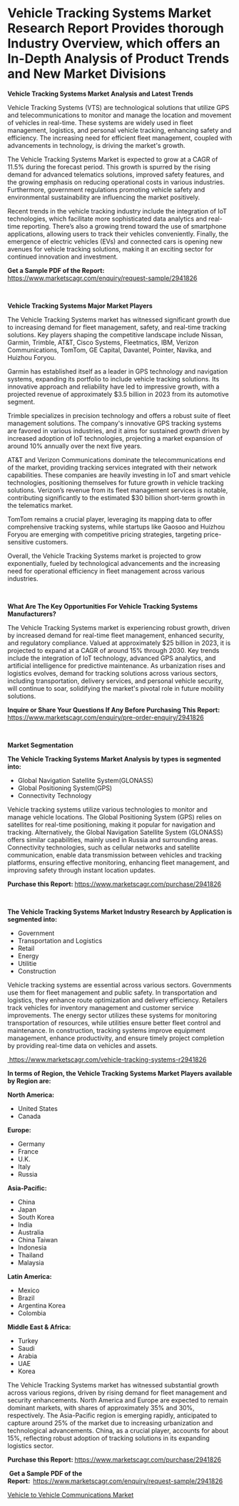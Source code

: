 <p><h1>Vehicle Tracking Systems Market Research Report Provides thorough Industry Overview, which offers an In-Depth Analysis of Product Trends and New Market Divisions</h1></p><p><strong>Vehicle Tracking Systems Market Analysis and Latest Trends</strong></p>
<p><p>Vehicle Tracking Systems (VTS) are technological solutions that utilize GPS and telecommunications to monitor and manage the location and movement of vehicles in real-time. These systems are widely used in fleet management, logistics, and personal vehicle tracking, enhancing safety and efficiency. The increasing need for efficient fleet management, coupled with advancements in technology, is driving the market's growth.</p><p>The Vehicle Tracking Systems Market is expected to grow at a CAGR of 11.5% during the forecast period. This growth is spurred by the rising demand for advanced telematics solutions, improved safety features, and the growing emphasis on reducing operational costs in various industries. Furthermore, government regulations promoting vehicle safety and environmental sustainability are influencing the market positively.</p><p>Recent trends in the vehicle tracking industry include the integration of IoT technologies, which facilitate more sophisticated data analytics and real-time reporting. There’s also a growing trend toward the use of smartphone applications, allowing users to track their vehicles conveniently. Finally, the emergence of electric vehicles (EVs) and connected cars is opening new avenues for vehicle tracking solutions, making it an exciting sector for continued innovation and investment.</p></p>
<p><strong>Get a Sample PDF of the Report:&nbsp;</strong> <a href="https://www.marketscagr.com/enquiry/request-sample/2941826?utm_campaign=2106&utm_medium=2&utm_source=Github&utm_content=ia&utm_term=15032025&utm_id=vehicle-tracking-systems">https://www.marketscagr.com/enquiry/request-sample/2941826</a></p>
<p>&nbsp;</p>
<p><strong>Vehicle Tracking Systems Major Market Players</strong></p>
<p><p>The Vehicle Tracking Systems market has witnessed significant growth due to increasing demand for fleet management, safety, and real-time tracking solutions. Key players shaping the competitive landscape include Nissan, Garmin, Trimble, AT&T, Cisco Systems, Fleetmatics, IBM, Verizon Communications, TomTom, GE Capital, Davantel, Pointer, Navika, and Huizhou Foryou.</p><p>Garmin has established itself as a leader in GPS technology and navigation systems, expanding its portfolio to include vehicle tracking solutions. Its innovative approach and reliability have led to impressive growth, with a projected revenue of approximately $3.5 billion in 2023 from its automotive segment.</p><p>Trimble specializes in precision technology and offers a robust suite of fleet management solutions. The company's innovative GPS tracking systems are favored in various industries, and it aims for sustained growth driven by increased adoption of IoT technologies, projecting a market expansion of around 10% annually over the next five years.</p><p>AT&T and Verizon Communications dominate the telecommunications end of the market, providing tracking services integrated with their network capabilities. These companies are heavily investing in IoT and smart vehicle technologies, positioning themselves for future growth in vehicle tracking solutions. Verizon’s revenue from its fleet management services is notable, contributing significantly to the estimated $30 billion short-term growth in the telematics market.</p><p>TomTom remains a crucial player, leveraging its mapping data to offer comprehensive tracking systems, while startups like Gaosoo and Huizhou Foryou are emerging with competitive pricing strategies, targeting price-sensitive customers.</p><p>Overall, the Vehicle Tracking Systems market is projected to grow exponentially, fueled by technological advancements and the increasing need for operational efficiency in fleet management across various industries.</p></p>
<p>&nbsp;</p>
<p><strong>What Are The Key Opportunities For Vehicle Tracking Systems Manufacturers?</strong></p>
<p><p>The Vehicle Tracking Systems market is experiencing robust growth, driven by increased demand for real-time fleet management, enhanced security, and regulatory compliance. Valued at approximately $25 billion in 2023, it is projected to expand at a CAGR of around 15% through 2030. Key trends include the integration of IoT technology, advanced GPS analytics, and artificial intelligence for predictive maintenance. As urbanization rises and logistics evolves, demand for tracking solutions across various sectors, including transportation, delivery services, and personal vehicle security, will continue to soar, solidifying the market's pivotal role in future mobility solutions.</p></p>
<p><strong>Inquire or Share Your Questions If Any Before Purchasing This Report:</strong> <a href="https://www.marketscagr.com/enquiry/pre-order-enquiry/2941826?utm_campaign=2106&utm_medium=2&utm_source=Github&utm_content=ia&utm_term=15032025&utm_id=vehicle-tracking-systems">https://www.marketscagr.com/enquiry/pre-order-enquiry/2941826</a></p>
<p>&nbsp;</p>
<p><strong>Market Segmentation</strong></p>
<p><strong>The Vehicle Tracking Systems Market Analysis by types is segmented into:</strong></p>
<p><ul><li>Global Navigation Satellite System(GLONASS)</li><li>Global Positioning System(GPS)</li><li>Connectivity Technology</li></ul></p>
<p><p>Vehicle tracking systems utilize various technologies to monitor and manage vehicle locations. The Global Positioning System (GPS) relies on satellites for real-time positioning, making it popular for navigation and tracking. Alternatively, the Global Navigation Satellite System (GLONASS) offers similar capabilities, mainly used in Russia and surrounding areas. Connectivity technologies, such as cellular networks and satellite communication, enable data transmission between vehicles and tracking platforms, ensuring effective monitoring, enhancing fleet management, and improving safety through instant location updates.</p></p>
<p><strong>Purchase this Report:&nbsp;</strong><a href="https://www.marketscagr.com/purchase/2941826?utm_campaign=2106&utm_medium=2&utm_source=Github&utm_content=ia&utm_term=15032025&utm_id=vehicle-tracking-systems">https://www.marketscagr.com/purchase/2941826</a></p>
<p>&nbsp;</p>
<p><strong>The Vehicle Tracking Systems Market Industry Research by Application is segmented into:</strong></p>
<p><ul><li>Government</li><li>Transportation and Logistics</li><li>Retail</li><li>Energy</li><li>Utilitie</li><li>Construction</li></ul></p>
<p><p>Vehicle tracking systems are essential across various sectors. Governments use them for fleet management and public safety. In transportation and logistics, they enhance route optimization and delivery efficiency. Retailers track vehicles for inventory management and customer service improvements. The energy sector utilizes these systems for monitoring transportation of resources, while utilities ensure better fleet control and maintenance. In construction, tracking systems improve equipment management, enhance productivity, and ensure timely project completion by providing real-time data on vehicles and assets.</p></p>
<p><a href="https://www.marketscagr.com/vehicle-tracking-systems-r2941826?utm_campaign=2106&utm_medium=2&utm_source=Github&utm_content=ia&utm_term=15032025&utm_id=vehicle-tracking-systems">&nbsp;https://www.marketscagr.com/vehicle-tracking-systems-r2941826</a></p>
<p><strong>In terms of Region, the Vehicle Tracking Systems Market Players available by Region are:</strong></p>
<p>
    <p> <strong> North America: </strong>
        <ul>
            <li>United States</li>
            <li>Canada</li>
        </ul>
        </p> 
    <p> <strong> Europe: </strong>
        <ul>
            <li>Germany</li>
            <li>France</li>
            <li>U.K.</li>
            <li>Italy</li>
            <li>Russia</li>
        </ul>
        </p> 
    <p> <strong> Asia-Pacific: </strong>
        <ul>
            <li>China</li>
            <li>Japan</li>
            <li>South Korea</li>
            <li>India</li>
            <li>Australia</li>
            <li>China Taiwan</li>
            <li>Indonesia</li>
            <li>Thailand</li>
            <li>Malaysia</li>
        </ul>
        </p> 
    <p> <strong> Latin America: </strong>
        <ul>
            <li>Mexico</li>
            <li>Brazil</li>
            <li>Argentina Korea</li>
            <li>Colombia</li>
        </ul>
        </p> 
    <p> <strong> Middle East & Africa: </strong>
        <ul>
            <li>Turkey</li>
            <li>Saudi</li>
            <li>Arabia</li>
            <li>UAE</li>
            <li>Korea</li>
        </ul>
    </p>
    </p>
<p><p>The Vehicle Tracking Systems market has witnessed substantial growth across various regions, driven by rising demand for fleet management and security enhancements. North America and Europe are expected to remain dominant markets, with shares of approximately 35% and 30%, respectively. The Asia-Pacific region is emerging rapidly, anticipated to capture around 25% of the market due to increasing urbanization and technological advancements. China, as a crucial player, accounts for about 15%, reflecting robust adoption of tracking solutions in its expanding logistics sector.</p></p>
<p><strong>Purchase this Report: </strong><a href="https://www.marketscagr.com/purchase/2941826?utm_campaign=2106&utm_medium=2&utm_source=Github&utm_content=ia&utm_term=15032025&utm_id=vehicle-tracking-systems">https://www.marketscagr.com/purchase/2941826</a></p>
<p>&nbsp;<strong>Get a Sample PDF of the Report:&nbsp;&nbsp;</strong><a href="https://www.marketscagr.com/enquiry/request-sample/2941826?utm_campaign=2106&utm_medium=2&utm_source=Github&utm_content=ia&utm_term=15032025&utm_id=vehicle-tracking-systems">https://www.marketscagr.com/enquiry/request-sample/2941826</a></p>
<p><strong></strong></p>
<p><p><a href="https://github.com/JosephineMcguire65/Market-Research-Report-List-2/blob/main/vehicle-to-vehicle-communications-market.md?utm_campaign=2106&utm_medium=2&utm_source=Github&utm_content=ia&utm_term=15032025&utm_id=vehicle-tracking-systems">Vehicle to Vehicle Communications Market</a></p></p>
